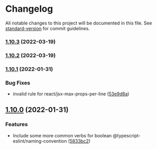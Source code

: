# Changelog

All notable changes to this project will be documented in this file. See [standard-version](https://github.com/conventional-changelog/standard-version) for commit guidelines.

### [1.10.3](https://github.com/michchan/eslint-config/compare/v1.10.2...v1.10.3) (2022-03-19)

### [1.10.2](https://github.com/michchan/eslint-config/compare/v1.10.1...v1.10.2) (2022-03-19)

### [1.10.1](https://github.com/michchan/eslint-config/compare/v1.10.0...v1.10.1) (2022-01-31)


### Bug Fixes

* invalid rule for react/jsx-max-props-per-line ([53e9d8a](https://github.com/michchan/eslint-config/commit/53e9d8a096b74f279d9270978f87512afc80541f))

## [1.10.0](https://github.com/michchan/eslint-config/compare/v1.9.0...v1.10.0) (2022-01-31)


### Features

* Include some more common verbs for boolean @typescript-eslint/naming-convention ([5833bc2](https://github.com/michchan/eslint-config/commit/5833bc239ba35c1dcaf6118bc031ba02fee03d7a))
